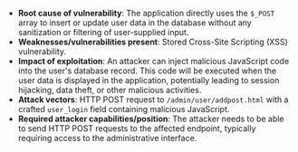 - **Root cause of vulnerability**: The application directly uses the `$_POST` array to insert or update user data in the database without any sanitization or filtering of user-supplied input.
- **Weaknesses/vulnerabilities present**: Stored Cross-Site Scripting (XSS) vulnerability.
- **Impact of exploitation**: An attacker can inject malicious JavaScript code into the user's database record. This code will be executed when the user data is displayed in the application, potentially leading to session hijacking, data theft, or other malicious activities.
- **Attack vectors**: HTTP POST request to `/admin/user/addpost.html` with a crafted `user_login` field containing malicious JavaScript.
- **Required attacker capabilities/position**: The attacker needs to be able to send HTTP POST requests to the affected endpoint, typically requiring access to the administrative interface.